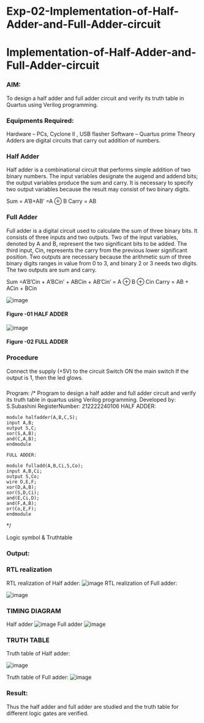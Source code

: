 # Exp-02-Implementation-of-Half-Adder-and-Full-Adder-circuit

# Implementation-of-Half-Adder-and-Full-Adder-circuit
### AIM:
To design a half adder and full adder circuit and verify its truth table in Quartus using Verilog programming.

### Equipments Required:
Hardware – PCs, Cyclone II , USB flasher
Software – Quartus prime
Theory
Adders are digital circuits that carry out addition of numbers.

### Half Adder
Half adder is a combinational circuit that performs simple addition of two binary numbers. The input variables designate the augend and addend bits; the output variables produce the sum and carry. It is necessary to specify two output variables because the result may consist of two binary digits.

Sum = A’B+AB’ =A ⊕ B Carry = AB

### Full Adder
Full adder is a digital circuit used to calculate the sum of three binary bits. It consists of three inputs and two outputs. Two of the input variables, denoted by A and B, represent the two significant bits to be added. The third input, Cin, represents the carry from the previous lower significant position. Two outputs are necessary because the arithmetic sum of three binary digits ranges in value from 0 to 3, and binary 2 or 3 needs two digits. The two outputs are sum and carry.

Sum =A’B’Cin + A’BCin’ + ABCin + AB’Cin’ = A ⊕ B ⊕ Cin Carry = AB + ACin + BCin

 ![image](https://user-images.githubusercontent.com/36288975/163552156-a13e5a56-c638-4110-97d9-8896907c8d25.png)

#### Figure -01 HALF ADDER 


![image](https://user-images.githubusercontent.com/36288975/163552057-b3547877-6d07-45b4-b7e0-bcfebfad9e1d.png)

#### Figure -02 FULL ADDER 

### Procedure

Connect the supply (+5V) to the circuit
Switch ON the main switch
If the output is 1, then the led glows.
### 
Program:
/*
Program to design a half adder and full adder circuit and verify its truth table in quartus using Verilog programming.
Developed by: S.Subashini
RegisterNumber:  212222240106
HALF ADDER:
~~~
module halfadder(A,B,C,S);
input A,B;
output S,C;
xor(S,A,B);
and(C,A,B);
endmodule

FULL ADDER:

module fulladd(A,B,Ci,S,Co);
input A,B,Ci;
output S,Co;
wire D,E,F;
xor(D,A,B);
xor(S,D,Ci);
and(E,Ci,D);
and(F,A,B);
or(Co,E,F);
endmodule
~~~
*/

Logic symbol & Truthtable
 

### Output:
### RTL realization
RTL realization of Half adder:
![image](https://user-images.githubusercontent.com/119404951/233855801-f40cd1a6-9b30-460a-93a8-530d757404c9.png)
RTL realization of Full adder:

![image](https://user-images.githubusercontent.com/119404951/233855870-0fa9213d-1865-4547-b3da-02eca6639eae.png)




### TIMING DIAGRAM
Half adder
![image](https://user-images.githubusercontent.com/119404951/233855690-d1ea5ca7-2cf2-4303-8b8d-2cd4308ed4b4.png)
Full adder
![image](https://user-images.githubusercontent.com/119404951/233855709-1ec6ef70-1827-4494-a449-95c1a5134d24.png)



### TRUTH TABLE 
Truth table of Half adder:

![image](https://user-images.githubusercontent.com/119404951/233855505-207d9423-fdac-4f0b-bbb0-14e872a6d07b.png)


Truth table of Full adder:
![image](https://user-images.githubusercontent.com/119404951/233855517-452b60eb-7b91-4635-9ad1-ac8acd065cbb.png)



### Result:
Thus the half adder and full adder are studied and the truth table for different logic gates are verified.
